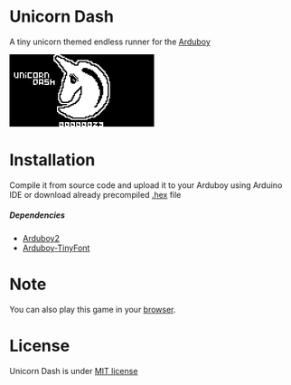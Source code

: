 # Unicorn Dash

A tiny unicorn themed endless runner for the [Arduboy](https://www.arduboy.com)

![Preview](./images/preview.gif "Unicorn Dash Preview")

# Installation

Compile it from source code and upload it to your Arduboy using Arduino IDE or download already precompiled [.hex](https://github.com/KirillKorolkov/unicorn-dash/releases/download/v0.9.5/unicorn_dash.hex) file

##### Dependencies

- [Arduboy2](https://github.com/MLXXXp/Arduboy2)
- [Arduboy-TinyFont](https://github.com/BotiKis/Arduboy-TinyFont)

# Note

You can also play this game in your [browser](https://tiberiusbrown.github.io/Ardens/player.html?blah=https://github.com/KirillKorolkov/unicorn-dash/releases/download/v0.9.5/unicorn_dash.hex&g=none&z=1&p=0&palette=highcontrast).

# License

Unicorn Dash is under [MIT license](./LICENSE)
